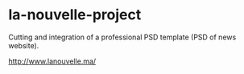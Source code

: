 # la-nouvelle-project
Cutting and integration of a professional PSD template (PSD of news website).

http://www.lanouvelle.ma/
